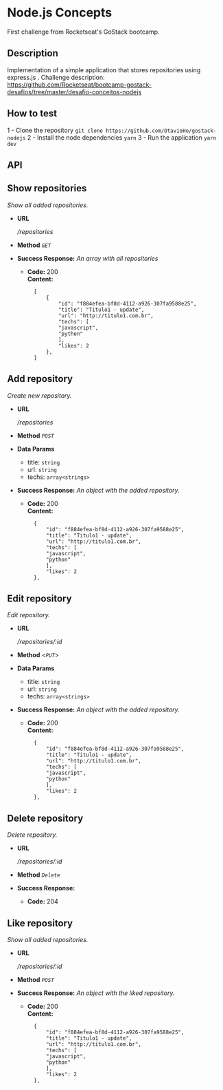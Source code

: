 # Node.js Concepts

First challenge from Rocketseat's GoStack bootcamp.

## Description

Implementation of a simple application that stores repositories using express.js .
Challenge description: https://github.com/Rocketseat/bootcamp-gostack-desafios/tree/master/desafio-conceitos-nodejs

## How to test
 1 - Clone the repository
 `git clone https://github.com/OtavioHo/gostack-nodejs`
 2 - Install the node dependencies
 `yarn`
 3 - Run the application
 `yarn dev`

## API
**Show repositories**
----
_Show all added repositories._

* **URL**

    _/repositories_

* **Method**
    _`GET`_

* **Success Response:**
    _An array with all repositories_
    
    * **Code:** 200 <br />
      **Content:**
      ``` 
        [
            {
                "id": "f884efea-bf8d-4112-a926-307fa9588e25",
                "title": "Titulo1 - update",
                "url": "http://titulo1.com.br",
                "techs": [
                "javascript",
                "python"
                ],
                "likes": 2
            },
        ]
      ```

**Add repository**
----
_Create new repository._

* **URL**

    _/repositories_

* **Method**
    _`POST`_

* **Data Params**
    - title: `string`
    - url: `string`
    - techs: `array<strings>`

* **Success Response:**
    _An object with the added repository._
    
    * **Code:** 200 <br />
      **Content:**
      ``` 
        {
            "id": "f884efea-bf8d-4112-a926-307fa9588e25",
            "title": "Titulo1 - update",
            "url": "http://titulo1.com.br",
            "techs": [
            "javascript",
            "python"
            ],
            "likes": 2
        },
      ```

**Edit repository**
----
_Edit repository._

* **URL**

    _/repositories/:id_

* **Method**
    <_`PUT`_>

* **Data Params**
    - title: `string`
    - url: `string`
    - techs: `array<strings>`

* **Success Response:**
    _An object with the added repository._
    
    * **Code:** 200 <br />
      **Content:**
      ``` 
        {
            "id": "f884efea-bf8d-4112-a926-307fa9588e25",
            "title": "Titulo1 - update",
            "url": "http://titulo1.com.br",
            "techs": [
            "javascript",
            "python"
            ],
            "likes": 2
        },
      ```

**Delete repository**
----
_Delete repository._

* **URL**

    _/repositories/:id_

* **Method**
    _`Delete`_

* **Success Response:**
    * **Code:** 204 <br />

**Like repository**
----
_Show all added repositories._

* **URL**

    _/repositories/:id_

* **Method**
    _`POST`_

* **Success Response:**
    _An object with the liked repository._
    
    * **Code:** 200 <br />
      **Content:**
      ``` 
        {
            "id": "f884efea-bf8d-4112-a926-307fa9588e25",
            "title": "Titulo1 - update",
            "url": "http://titulo1.com.br",
            "techs": [
            "javascript",
            "python"
            ],
            "likes": 2
        },
      ```